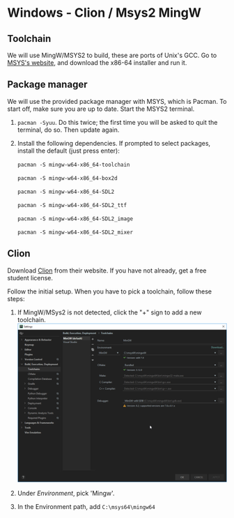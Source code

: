 # Windows - Clion / Msys2 MingW
## Toolchain
We will use MingW/MSYS2 to build, these are ports of Unix's GCC.
Go to [MSYS's website](https://www.msys2.org/), and download the x86-64 installer and run it.

## Package manager
We will use the provided package manager with MSYS, which is Pacman. To start off, make sure you are up to date.
Start the MSYS2 terminal.

1. `pacman -Syuu`. Do this twice; the first time you will be asked to quit the terminal, do so. Then update again.
2. Install the following dependencies. If prompted to select packages, install the default (just press enter):

    `pacman -S mingw-w64-x86_64-toolchain`

    `pacman -S mingw-w64-x86_64-box2d`

    `pacman -S mingw-w64-x86_64-SDL2`

    `pacman -S mingw-w64-x86_64-SDL2_ttf`

    `pacman -S mingw-w64-x86_64-SDL2_image`

    `pacman -S mingw-w64-x86_64-SDL2_mixer`

## Clion

Download [Clion](https://www.jetbrains.com/clion/download/#section=windows) from their website. If you have not already, get a free student license.

Follow the initial setup. When you have to pick a toolchain, follow these steps:
1. If MingW/MSys2 is not detected, click the "+" sign to add a new toolchain.
![Clion Environment/toolchain](clion-msys-environment.png)

2. Under *Environment*, pick 'Mingw'.

3. In the Environment path, add `C:\msys64\mingw64`

